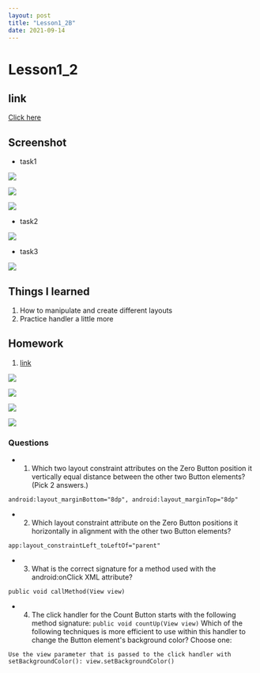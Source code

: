 ```yaml
---
layout: post
title: "Lesson1_2B"
date: 2021-09-14
---
```


# Lesson1_2
## link
[Click here](https://github.com/dustinlo/NEUSEA-Chih-WeiLo/tree/37fec71186d4d3b6e8e8a9f584a62524abf60bcc/lesson1_1)


## Screenshot
* task1 

![](https://i.imgur.com/vjTQIjX.png) 

![](https://i.imgur.com/xIBKTWk.png) 

![](https://i.imgur.com/ywO4I1S.png)
* task2 

![](https://i.imgur.com/aNukx7T.png)
* task3 

![](https://i.imgur.com/X6IM1KG.png)

## Things I learned
1. How to manipulate and create different layouts
2. Practice handler a little more

## Homework
1. [link](https://github.com/dustinlo/NEUSEA-Chih-WeiLo/tree/68b0ff0db9d72aa175a163aa4e99372fed6eef2f/lesson1_1)

![](https://i.imgur.com/fvEXvu6.png) 

![](https://i.imgur.com/tRyZGVo.png) 

![](https://i.imgur.com/WzWyMRL.png)

![](https://i.imgur.com/OYMilf5.png)

### Questions

- 1. Which two layout constraint attributes on the Zero Button position it vertically equal distance between the other two Button elements? (Pick 2 answers.) 

```android:layout_marginBottom="8dp", android:layout_marginTop="8dp"```

- 2. Which layout constraint attribute on the Zero Button positions it horizontally in alignment with the other two Button elements?

```app:layout_constraintLeft_toLeftOf="parent"```

- 3. What is the correct signature for a method used with the android:onClick XML attribute?

```public void callMethod(View view)```

- 4. The click handler for the Count Button starts with the following method signature:
```public void countUp(View view)```
Which of the following techniques is more efficient to use within this handler to change the Button element's background color? Choose one:  

```Use the view parameter that is passed to the click handler with setBackgroundColor(): view.setBackgroundColor()```
